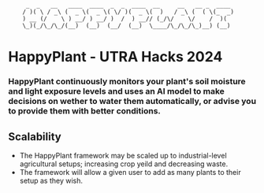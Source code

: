 ```
	 _  _   __   ____  ____  _  _  ____  __     __   __ _  ____ 
	/ )( \ / _\ (  _ \(  _ \( \/ )(  _ \(  )   / _\ (  ( \(_  _)
	) __ (/    \ ) __/ ) __/ )  /  ) __// (_/\/    \/    /  )(  
	\_)(_/\_/\_/(__)  (__)  (__/  (__)  \____/\_/\_/\_)__) (__) 
```

# HappyPlant - UTRA Hacks 2024
### HappyPlant continuously monitors your plant's soil moisture and light exposure levels and uses an AI model to make decisions on wether to water them automatically, or advise you to provide them with better conditions.

## Scalability
- The HappyPlant framework may be scaled up to industrial-level agricultural setups; increasing crop yeild and decreasing waste.
- The framework will allow a given user to add as many plants to their setup as they wish.
